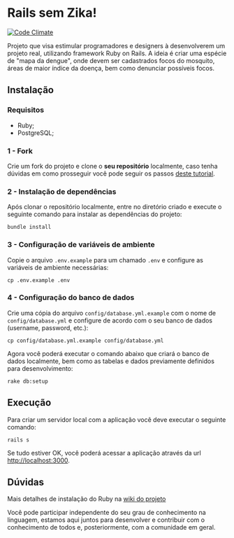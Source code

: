 # Rails sem Zika!

[![Code Climate](https://codeclimate.com/github/pnaponoceno/learning-ruby/badges/gpa.svg)](https://codeclimate.com/github/pnaponoceno/learning-ruby)

Projeto que visa estimular programadores e designers à desenvolverem um projeto real, utilizando framework Ruby on Rails.
A ideia é criar uma espécie de "mapa da dengue", onde devem ser cadastrados focos do mosquito, áreas de maior índice da doença, bem como denunciar possíveis focos.


## Instalação

### Requisitos

- Ruby;
- PostgreSQL;

### 1 - Fork

Crie um fork do projeto e clone o **seu repositório** localmente, caso tenha dúvidas em como prosseguir você pode seguir os passos [deste tutorial](http://blog.da2k.com.br/2015/02/04/git-e-github-do-clone-ao-pull-request).

### 2 - Instalação de dependências

Após clonar o repositório localmente, entre no diretório criado e execute o seguinte comando para instalar as dependências do projeto:

```console
bundle install
```

### 3 - Configuração de variáveis de ambiente

Copie o arquivo `.env.example` para um chamado `.env` e configure as variáveis de ambiente necessárias:

```console
cp .env.example .env
```

### 4 - Configuração do banco de dados

Crie uma cópia do arquivo `config/database.yml.example` com o nome de `config/database.yml` e configure de acordo com o seu banco de dados (username, password, etc.):

```console
cp config/database.yml.example config/database.yml
```

Agora você poderá executar o comando abaixo que criará o banco de dados localmente, bem como as tabelas e dados previamente definidos para desenvolvimento:

```console
rake db:setup
```

## Execução

Para criar um servidor local com a aplicação você deve executar o seguinte comando:

```console
rails s
```

Se tudo estiver OK, você poderá acessar a aplicação através da url [http://localhost:3000](http://localhost:3000).

## Dúvidas

Mais detalhes de instalação do Ruby na [wiki do projeto](https://github.com/pnaponoceno/learning-ruby/wiki)

Você pode participar independente do seu grau de conhecimento na linguagem, estamos aqui juntos para desenvolver e contribuir com o conhecimento de todos e, posteriormente, com a comunidade em geral.
